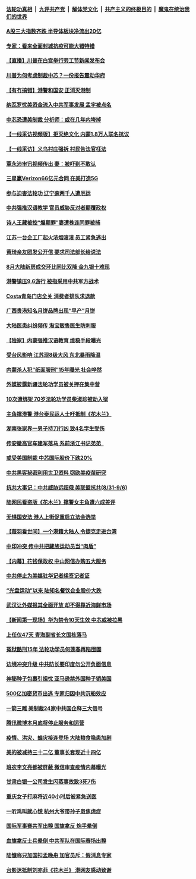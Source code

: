 ####  [法轮功真相](../../../../basic/blob/master/README.md?t=09080231) &nbsp;|&nbsp; [九评共产党](../../../../9ping.md/blob/master/README.md?t=09080231) &nbsp;|&nbsp; [解体党文化](../../../../jtdwh.md/blob/master/README.md?t=09080231)  &nbsp;|&nbsp; [共产主义的终极目的](../../../../gczydzjmd.md/blob/master/README.md?t=09080231) &nbsp;|&nbsp; [魔鬼在统治我们的世界](../../../../mgztzwmdsj.md/blob/master/README.md?t=09080231) 

#### [A股三大指数齐跌 半导体板块净流出20亿](../pages/nsc413/n12387026.md?t=09080231) 

#### [专家：看来全面封城抗疫可能大错特错](../pages/nsc413/n12386895.md?t=09080231) 

#### [【直播】川普在白宫举行劳工节新闻发布会](../pages/nsc413/n12386820.md?t=09080231) 

#### [川普为何考虑制裁中芯？一份报告震动华府](../pages/nsc413/n12387030.md?t=09080231) 

#### [【有冇搞错】港警和国安 正消灭港制](../pages/nsc413/n12386915.md?t=09080231) 

#### [纳瓦罗忧美资金流入中共军事发展 孟宇被点名](../pages/nsc413/n12386878.md?t=09080231) 

#### [中芯恐遭美制裁 分析师：或在几年内垮掉](../pages/nsc413/n12386835.md?t=09080231) 

#### [【一线采访视频版】拒灭绝文化 内蒙1.8万人联名抗议](../pages/nsc413/n12385988.md?t=09080231) 

#### [【一线采访】义乌村庄强拆 村民告法官枉法](../pages/nsc413/n12386706.md?t=09080231) 

#### [覃永沛审讯视频传出 妻：被吓到不敢认](../pages/nsc413/n12386417.md?t=09080231) 

#### [三星赢Verizon66亿元合同 在美打造5G](../pages/nsc413/n12386428.md?t=09080231) 

#### [参与迫害法轮功 辽宁逾两千人遭厄运](../pages/nsc413/n12375086.md?t=09080231) 

#### [中共强推汉语教学 官员威胁反对者颠覆政权](../pages/nsc413/n12386423.md?t=09080231) 

#### [诗人王藏被控“煽颠罪”妻遭株连同罪被捕](../pages/nsc413/n12386287.md?t=09080231) 

#### [江苏一台企工厂起火浓烟滚滚 员工紧急逃出](../pages/nsc413/n12385970.md?t=09080231) 

#### [黄琦亲友团发公开信 要求司法部长给说法](../pages/nsc413/n12385833.md?t=09080231) 

#### [8月大陆新房成交环比同比双降 金九银十难现](../pages/nsc413/n12385853.md?t=09080231) 

#### [港警镇压9.6游行 被指采用中共军方战术](../pages/nsc413/n12386178.md?t=09080231) 

#### [Costa青岛门店全关 消费者排队求退款](../pages/nsc413/n12385994.md?t=09080231) 


#### [广西贵港知名月饼品牌出现“早产”月饼](../pages/nsc413/n12385747.md?t=09080231) 

#### [大陆医患纠纷频传 淘宝贩售医生防刺服](../pages/nsc413/n12385415.md?t=09080231) 

#### [【独家】内蒙强推汉语教育 维稳手段曝光](../pages/nsc413/n12385065.md?t=09080231) 

#### [受台风影响 江苏现8级大风 东北暴雨降温](../pages/nsc413/n12385584.md?t=09080231) 

#### [内蒙杀人犯“纸面服刑”15年曝光 社会哗然](../pages/nsc413/n12385350.md?t=09080231) 

#### [外媒披露新疆法轮功学员被关押在集中营](../pages/nsc413/n12384992.md?t=09080231) 

#### [10次遭绑架 70岁法轮功学员柴淑珍被劫入狱](../pages/nsc413/n12384511.md?t=09080231) 

#### [主角撑港警 港台泰民运人士吁抵制《花木兰》](../pages/nsc413/n12385455.md?t=09080231) 

#### [湖南张家界一男子持刀行凶 致4名学生受伤](../pages/nsc413/n12384463.md?t=09080231) 

#### [传安徽高官车建军落马 系前浙江书记弟弟 ](../pages/nsc413/n12385417.md?t=09080231) 

#### [或受美国制裁 中芯国际股价下跌20%](../pages/nsc413/n12385292.md?t=09080231) 

#### [中共黑客秘密利用世卫资料 窃欧美疫苗研究](../pages/nsc413/n12385044.md?t=09080231) 

#### [抗共大事记：中共威胁远超俄 美联盟抗共(8/31-9/6)](../pages/nsc413/n12384826.md?t=09080231) 

#### [陆网民看盗版《花木兰》撑警女主角遭六成差评](../pages/nsc413/n12384714.md?t=09080231) 

#### [无惧国安法 港人上街促重启立法会选举](../pages/nsc413/n12384892.md?t=09080231) 

#### [【薇羽看世间】一个港籍大陆人 令捷克走进台湾](../pages/nsc413/n12384813.md?t=09080231) 

#### [中印冲突 传中共把藏族运动员当“肉盾”](../pages/nsc413/n12384808.md?t=09080231) 

#### [【内幕】花钱保政权 中山网信办购五大服务](../pages/nsc413/n12376505.md?t=09080231) 

#### [中共停止为美媒驻华记者续签记者证](../pages/nsc413/n12384766.md?t=09080231) 

#### [“光盘运动”以来 陆知名餐饮企业股价大跌](../pages/nsc413/n12384731.md?t=09080231) 

#### [武汉让外媒报其全面开放 却不得靠近海鲜市场](../pages/nsc413/n12384644.md?t=09080231) 

#### [【新闻第一现场】华为禁令10天生效 中芯或被拉黑](../pages/nsc413/n12384260.md?t=09080231) 

#### [上任仅47天 青海副省长文国栋落马](../pages/nsc413/n12384459.md?t=09080231) 

#### [冤狱酷刑15年 法轮功学员何莲春再陷囹圄](../pages/nsc413/n12384115.md?t=09080231) 

#### [边境冲突升级 中共防长要印度勿公开负面信息](../pages/nsc413/n12384458.md?t=09080231) 

#### [神秘种子包裹引担忧 亚马逊禁外国种子销美国](../pages/nsc413/n12384518.md?t=09080231) 

#### [500亿加密货币出逃 专家归因中共沉船效应](../pages/nsc413/n12383819.md?t=09080231) 

#### [一箭三雕 美制裁24家中共国企释三大信号](../pages/nsc413/n12373763.md?t=09080231) 

#### [腾讯微博本月底将停止服务和运营](../pages/nsc413/n12384093.md?t=09080231) 

#### [疫情、洪灾、蝗灾接连登场 大陆粮食隐患加剧](../pages/nsc413/n12384150.md?t=09080231) 

#### [美的被减持三十二亿 董事长套现近十四亿](../pages/nsc413/n12383756.md?t=09080231) 


#### [班农李文亮都被屏蔽 微信审查疫情内幕曝光](../pages/nsc413/n12376410.md?t=09080231) 

#### [甘肃白银一公司发生闪蒸事故致3死7伤](../pages/nsc413/n12383928.md?t=09080231) 

#### [重庆女子打麻将近40小时后被紧急送医](../pages/nsc413/n12384012.md?t=09080231) 

#### [一听鸡叫就心慌 杭州大爷带孙子患焦虑症](../pages/nsc413/n12383970.md?t=09080231) 

#### [国际军事赛共军出糗 国旗拿反 炮手晕倒](../pages/nsc413/n12383893.md?t=09080231) 

#### [血旗拿反士兵晕倒 中共军队在国际赛场出糗](../pages/nsc413/n12383740.md?t=09080231) 

#### [陆慷称只加国扣孟晚舟 加官员斥：假消息专家](../pages/nsc413/n12383401.md?t=09080231) 

#### [台影迷抵制刘亦菲《花木兰》 港网友感动致谢](../pages/nsc413/n12383230.md?t=09080231) 


